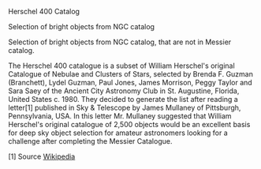 Herschel 400 Catalog

Selection of bright objects from NGC catalog

Selection of bright objects from NGC catalog, that are not in Messier catalog.

The Herschel 400 catalogue is a subset of William Herschel's original Catalogue of Nebulae and Clusters of Stars, selected
by Brenda F. Guzman (Branchett), Lydel Guzman, Paul Jones, James Morrison, Peggy Taylor and Sara Saey of the Ancient City Astronomy Club
in St. Augustine, Florida, United States c. 1980. They decided to generate the list after reading a letter[1] published in Sky & Telescope
by James Mullaney of Pittsburgh, Pennsylvania, USA. In this letter Mr. Mullaney suggested that William Herschel's original catalogue
of 2,500 objects would be an excellent basis for deep sky object selection for amateur astronomers looking for a challenge after completing
the Messier Catalogue.


[1] Source [Wikipedia](https://en.wikipedia.org/wiki/Herschel_400_Catalogue)